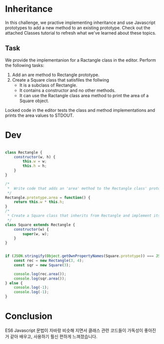 # Inheritance
In this challenge, we practive implementing inheritance and use Javascript prototypes to add a new method to an existing prototype.
Check out the attached Classes tutorial to refresh what we've learned about these topics.

## Task
We provide the implementanion for a Ractangle class in the editor. Perform the following tasks:
  1. Add an are method to Rectangle prototype.
  2. Create a Square class that satisfiles the follwing
      + It is a subclass of Rectangle.
      + It contains a constructor and no other methods.
      + It can use the Ractangle class area method to print the area of a Square object.

Locked code in the editor tests the class and method implementations and prints the area values to STDOUT.

# Dev

```js

class Rectangle {
    constructor(w, h) {
        this.w = w;
        this.h = h;
    }
}

/*
 *  Write code that adds an 'area' method to the Rectangle class' prototype
 */
Rectangle.prototype.area = function() {
    return this.w * this.h;
}
/*
 * Create a Square class that inherits from Rectangle and implement its class constructor
 */
class Square extends Rectangle {
    constructor(w) {
        super(w, w);
    }
}


if (JSON.stringify(Object.getOwnPropertyNames(Square.prototype)) === JSON.stringify([ 'constructor' ])) {
    const rec = new Rectangle(3, 4);
    const sqr = new Square(3);

    console.log(rec.area());
    console.log(sqr.area());
} else {
    console.log(-1);
    console.log(-1);
}
```


# Conclusion

ES6 Javascript 문법이 자바랑 비슷해 지면서 클래스 관련 코드들이 가독성이 좋아진거 같아 배우고, 사용하기 훨신 편하게 느껴졌습니다.
